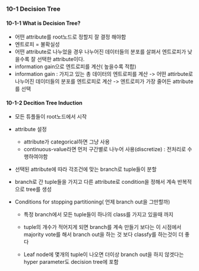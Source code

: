 ### 10-1 Decision Tree
#### 10-1-1 What is Decision Tree?
+ 어떤 attribute를 root노드로 정할지 잘 결정 해야함
+ 엔트로피 = 불확실성
+ 어떤 attribute로 나누었을 경우 나누어진 데이터들의 분포를 살펴서 엔트로피가 낮을수록 잘 선택한 attribute이다.
+ information gain으로 엔트로피를 계산( 높을수록 적합)
+ information gain : 가지고 있는 총 데이터의 엔트로피를 계산 -> 어떤 attirbute로 나누어진 데이터들의 분포를 엔트로피로 계산 -> 엔트로피가 가장 줄어든 attribute를 선택

#### 10-1-2 Decition Tree Induction
+ 모든 튜플들이 root노드에서 시작

+ attribute 설정

  + attribute가 categorical하면 그냥 사용
  + continuous-value라면 먼저 구간별로 나누어 사용(discretize) : 전처리로 수행하여야함

+ 선택된 attribute에 따라 각조건에 맞는 branch로 tuple들이 분할

+ branch로 간 tuple들을 가지고 다른 attribute로 condition을 정해서 계속 반복적으로 tree를 생성

+ Conditions for stopping partitioning( 언제 branch out을 그만할까) 

  + 특정 branch에서 모든 tuple들이 하나의 class를 가지고 있을때 까지

  + tuple의 개수가 적어지게 되면 branch를 계속 만들기 보다는 이 시점에서 majority vote를 해서 branch out을 하는 것 보다 classfy를 하는것이 더 좋다

  + Leaf node에 몇개의 tuple이 나오면 더이상 branch out을 하지 않겟다는 hyper parameter도 decision tree에 포함
